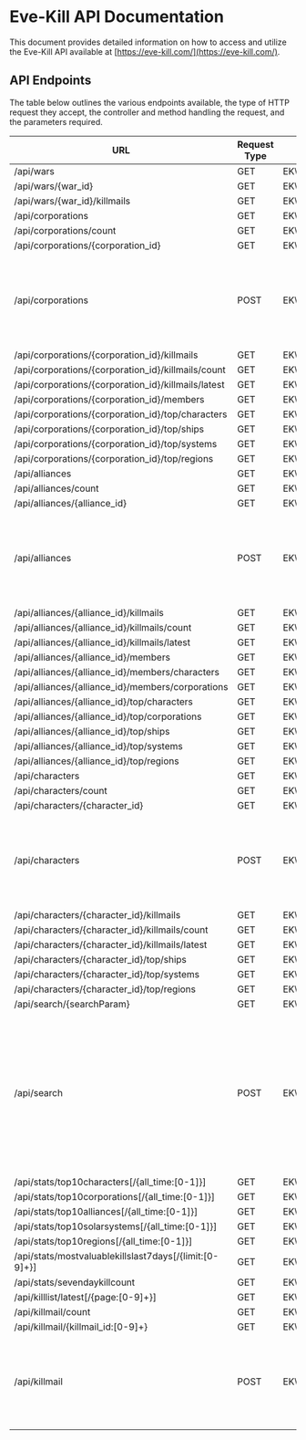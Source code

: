 # Eve-Kill API Documentation

This document provides detailed information on how to access and utilize the Eve-Kill API available at [https://eve-kill.com/](https://eve-kill.com/).

## API Endpoints

The table below outlines the various endpoints available, the type of HTTP request they accept, the controller and method handling the request, and the parameters required.

| URL                                                    | Request Type | Class                           | Method                     | Parameters         | Description |
|--------------------------------------------------------|--------------|---------------------------------|----------------------------|--------------------|-------------|
| /api/wars                                           | GET          | EK\Controllers\Api\Wars         | wars                       | []                 |
| /api/wars/{war_id}                                  | GET          | EK\Controllers\Api\Wars         | war                        | ["war_id"]         |
| /api/wars/{war_id}/killmails                        | GET          | EK\Controllers\Api\Wars         | killmails                  | ["war_id"]         |
| /api/corporations                                   | GET          | EK\Controllers\Api\Corporations | all                        | []                 |
| /api/corporations/count                             | GET          | EK\Controllers\Api\Corporations | count                      | []                 |
| /api/corporations/{corporation_id}                  | GET          | EK\Controllers\Api\Corporations | corporation                | ["corporation_id"] |
| /api/corporations                                   | POST         | EK\Controllers\Api\Corporations | corporations               | []                 | If you need multiple corporations, you can post multiple IDs here. Example: [1,2,3,4]
| /api/corporations/{corporation_id}/killmails        | GET          | EK\Controllers\Api\Corporations | killmails                  | ["corporation_id"] |
| /api/corporations/{corporation_id}/killmails/count  | GET          | EK\Controllers\Api\Corporations | killmailsCount             | ["corporation_id"] |
| /api/corporations/{corporation_id}/killmails/latest | GET          | EK\Controllers\Api\Corporations | latestKillmails            | ["corporation_id"] |
| /api/corporations/{corporation_id}/members          | GET          | EK\Controllers\Api\Corporations | members                    | ["corporation_id"] |
| /api/corporations/{corporation_id}/top/characters   | GET          | EK\Controllers\Api\Corporations | topCharacters              | ["corporation_id"] |
| /api/corporations/{corporation_id}/top/ships        | GET          | EK\Controllers\Api\Corporations | topShips                   | ["corporation_id"] |
| /api/corporations/{corporation_id}/top/systems      | GET          | EK\Controllers\Api\Corporations | topSystems                 | ["corporation_id"] |
| /api/corporations/{corporation_id}/top/regions      | GET          | EK\Controllers\Api\Corporations | topRegions                 | ["corporation_id"] |
| /api/alliances                                      | GET          | EK\Controllers\Api\Alliances    | all                        | []                 |
| /api/alliances/count                                | GET          | EK\Controllers\Api\Alliances    | count                      | []                 |
| /api/alliances/{alliance_id}                        | GET          | EK\Controllers\Api\Alliances    | alliance                   | ["alliance_id"]    |
| /api/alliances                                      | POST         | EK\Controllers\Api\Alliances    | alliances                  | []                 | If you need multiple alliances, you can post multiple IDs here. Example: [1,2,3,4]
| /api/alliances/{alliance_id}/killmails              | GET          | EK\Controllers\Api\Alliances    | killmails                  | ["alliance_id"]    |
| /api/alliances/{alliance_id}/killmails/count        | GET          | EK\Controllers\Api\Alliances    | killmailsCount             | ["alliance_id"]    |
| /api/alliances/{alliance_id}/killmails/latest       | GET          | EK\Controllers\Api\Alliances    | latestKillmails            | ["alliance_id"]    |
| /api/alliances/{alliance_id}/members                | GET          | EK\Controllers\Api\Alliances    | members                    | ["alliance_id"]    |
| /api/alliances/{alliance_id}/members/characters     | GET          | EK\Controllers\Api\Alliances    | characters                 | ["alliance_id"]    |
| /api/alliances/{alliance_id}/members/corporations   | GET          | EK\Controllers\Api\Alliances    | corporations               | ["alliance_id"]    |
| /api/alliances/{alliance_id}/top/characters         | GET          | EK\Controllers\Api\Alliances    | topCharacters              | ["alliance_id"]    |
| /api/alliances/{alliance_id}/top/corporations       | GET          | EK\Controllers\Api\Alliances    | topCorporations            | ["alliance_id"]    |
| /api/alliances/{alliance_id}/top/ships              | GET          | EK\Controllers\Api\Alliances    | topShips                   | ["alliance_id"]    |
| /api/alliances/{alliance_id}/top/systems            | GET          | EK\Controllers\Api\Alliances    | topSystems                 | ["alliance_id"]    |
| /api/alliances/{alliance_id}/top/regions            | GET          | EK\Controllers\Api\Alliances    | topRegions                 | ["alliance_id"]    |
| /api/characters                                     | GET          | EK\Controllers\Api\Characters   | all                        | []                 |
| /api/characters/count                               | GET          | EK\Controllers\Api\Characters   | count                      | []                 |
| /api/characters/{character_id}                      | GET          | EK\Controllers\Api\Characters   | character                  | ["character_id"]   |
| /api/characters                                     | POST         | EK\Controllers\Api\Characters   | characters                 | []                 | If you need multiple characters, you can post multiple IDs here. Example: [1,2,3,4]
| /api/characters/{character_id}/killmails            | GET          | EK\Controllers\Api\Characters   | killmails                  | ["character_id"]   |
| /api/characters/{character_id}/killmails/count      | GET          | EK\Controllers\Api\Characters   | killmailsCount             | ["character_id"]   |
| /api/characters/{character_id}/killmails/latest     | GET          | EK\Controllers\Api\Characters   | latestKillmails            | ["character_id"]   |
| /api/characters/{character_id}/top/ships            | GET          | EK\Controllers\Api\Characters   | topShips                   | ["character_id"]   |
| /api/characters/{character_id}/top/systems          | GET          | EK\Controllers\Api\Characters   | topSystems                 | ["character_id"]   |
| /api/characters/{character_id}/top/regions          | GET          | EK\Controllers\Api\Characters   | topRegions                 | ["character_id"]   |
| /api/search/{searchParam}                           | GET          | EK\Controllers\Api\Search       | search                     | ["searchParam"]    |
| /api/search                                         | POST         | EK\Controllers\Api\Search       | searchPost                 | []                 | You can post an array of multiple entries to this endpoint, and get results for all of them, example: ["Jita", "Amarr", "Raven", "Karbowiak"]
| /api/stats/top10characters[/{all_time:[0-1]}]          | GET          | EK\Controllers\Api\Stats        | top10Characters            | ["all_time"]       |
| /api/stats/top10corporations[/{all_time:[0-1]}]        | GET          | EK\Controllers\Api\Stats        | top10Corporations          | ["all_time"]       |
| /api/stats/top10alliances[/{all_time:[0-1]}]           | GET          | EK\Controllers\Api\Stats        | top10Alliances             | ["all_time"]       |
| /api/stats/top10solarsystems[/{all_time:[0-1]}]        | GET          | EK\Controllers\Api\Stats        | top10Systems               | ["all_time"]       |
| /api/stats/top10regions[/{all_time:[0-1]}]             | GET          | EK\Controllers\Api\Stats        | top10Regions               | ["all_time"]       |
| /api/stats/mostvaluablekillslast7days[/{limit:[0-9]+}] | GET          | EK\Controllers\Api\Stats        | mostValuableKillsLast7Days | ["limit"]          |
| /api/stats/sevendaykillcount                        | GET          | EK\Controllers\Api\Stats        | sevenDayKillCount          | []                 |
| /api/killlist/latest[/{page:[0-9]+}]                   | GET          | EK\Controllers\Api\KillList     | latest                     | ["page"]           |
| /api/killmail/count                                 | GET          | EK\Controllers\Api\Killmail     | count                      | []                 |
| /api/killmail/{killmail_id:[0-9]+}                  | GET          | EK\Controllers\Api\Killmail     | killmail                   | ["killmail_id"]    |
| /api/killmail                                       | POST         | EK\Controllers\Api\Killmail     | killmails                  | []                 | Similar to the endpoint above, you can post killmail_id's to this, and get all of the mails back
